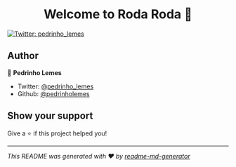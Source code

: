 <h1 align="center">Welcome to Roda Roda 👋</h1>
<p>
  <a href="https://twitter.com/pedrinho_lemes" target="_blank">
    <img alt="Twitter: pedrinho_lemes" src="https://img.shields.io/twitter/follow/pedrinho_lemes.svg?style=social" />
  </a>
</p>

## Author

👤 **Pedrinho Lemes**

* Twitter: [@pedrinho_lemes](https://twitter.com/pedrinho_lemes)
* Github: [@pedrinholemes](https://github.com/pedrinholemes)

## Show your support

Give a ⭐️ if this project helped you!

***
_This README was generated with ❤️ by [readme-md-generator](https://github.com/kefranabg/readme-md-generator)_